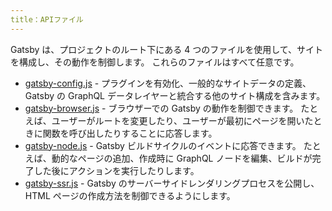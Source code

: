 ```yaml
---
title：APIファイル
---
```


Gatsby は、プロジェクトのルート下にある 4 つのファイルを使用して、サイトを構成し、その動作を制御します。 これらのファイルはすべて任意です。

- [gatsby-config.js](/docs/api-files-gatsby-config) - プラグインを有効化、一般的なサイトデータの定義、 Gatsby の GraphQL データレイヤーと統合する他のサイト構成を含みます。
- [gatsby-browser.js](/docs/api-files-gatsby-browser) - ブラウザーでの Gatsby の動作を制御できます。 たとえば、ユーザーがルートを変更したり、ユーザーが最初にページを開いたときに関数を呼び出したりすることに応答します。
- [gatsby-node.js](/docs/api-files-gatsby-node) - Gatsby ビルドサイクルのイベントに応答できます。 たとえば、動的なページの追加、作成時に GraphQL ノードを編集、ビルドが完了した後にアクションを実行したりします。
- [gatsby-ssr.js](/docs/api-files-gatsby-ssr) - Gatsby のサーバーサイドレンダリングプロセスを公開し、 HTML ページの作成方法を制御できるようにします。
